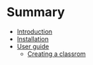 # Summary

* [Introduction](README.md)
* [Installation](installation.md)
* [User guide](users_guide.md)
   * [Creating a classrom](creating_a_classrom.md)

